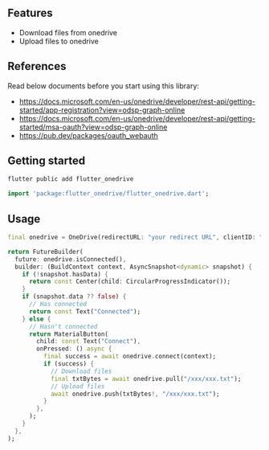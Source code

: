 ## Features

* Download files from onedrive
* Upload files to onedrive

## References
Read below documents before you start using this library:
* https://docs.microsoft.com/en-us/onedrive/developer/rest-api/getting-started/app-registration?view=odsp-graph-online
* https://docs.microsoft.com/en-us/onedrive/developer/rest-api/getting-started/msa-oauth?view=odsp-graph-online
* https://pub.dev/packages/oauth_webauth

## Getting started

```dart
flutter public add flutter_onedrive
```

```dart
import 'package:flutter_onedrive/flutter_onedrive.dart';
```

## Usage

```dart
final onedrive = OneDrive(redirectURL: "your redirect URL", clientID: "your client id");

return FutureBuilder(
  future: onedrive.isConnected(),
  builder: (BuildContext context, AsyncSnapshot<dynamic> snapshot) {
    if (!snapshot.hasData) {
      return const Center(child: CircularProgressIndicator());
    }
    if (snapshot.data ?? false) {
      // Has connected
      return const Text("Connected");
    } else {
      // Hasn't connected
      return MaterialButton(
        child: const Text("Connect"),
        onPressed: () async {
          final success = await onedrive.connect(context);
          if (success) {
            // Download files
            final txtBytes = await onedrive.pull("/xxx/xxx.txt");
            // Upload files
            await onedrive.push(txtBytes!, "/xxx/xxx.txt");
          }
        },
      );
    }
  },
);
```
